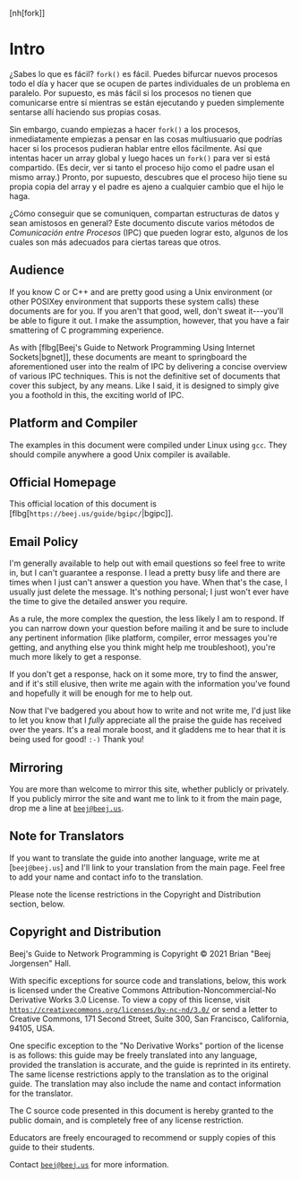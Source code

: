<!-- Beej's guide to IPC

# vim: ts=4:sw=4:nosi:et:tw=72
-->

<!-- No hyphenation -->
[nh[fork]]

<!-- ======================================================= -->
<!-- Introducción -->
<!-- ======================================================= -->

# Intro

¿Sabes lo que es fácil? `fork()` es fácil. Puedes bifurcar nuevos procesos todo el día y hacer que se ocupen de partes individuales de un problema en paralelo. Por supuesto, es más fácil si los procesos no tienen que comunicarse entre sí mientras se están ejecutando y pueden simplemente sentarse allí haciendo sus propias cosas.

Sin embargo, cuando empiezas a hacer `fork()` a los procesos, inmediatamente empiezas a pensar en las cosas multiusuario que podrías hacer si los procesos pudieran hablar entre ellos fácilmente. Así que intentas hacer un array global y luego haces un `fork()` para ver si está compartido. (Es decir, ver si tanto el proceso hijo como el padre usan el mismo array.) Pronto, por supuesto, descubres que el proceso hijo tiene su propia copia del array y el padre es ajeno a cualquier cambio que el hijo le haga.

¿Cómo conseguir que se comuniquen, compartan estructuras de datos y sean amistosos en general? Este documento discute varios métodos de _Comunicación entre Procesos_ (IPC) que pueden lograr esto, algunos de los cuales son más adecuados para ciertas tareas que otros.

<!-- ======================================================= -->
<!-- Audiencia -->
<!-- ======================================================= -->

## Audience

If you know C or C++ and are pretty good using a Unix environment (or
other POSIXey environment that supports these system calls) these
documents are for you. If you aren't that good, well, don't sweat
it---you'll be able to figure it out. I make the assumption, however,
that you have a fair smattering of C programming experience.

As with [flbg[Beej's Guide to Network Programming Using Internet
Sockets|bgnet]], these documents are meant to springboard the
aforementioned user into the realm of IPC by delivering a concise
overview of various IPC techniques. This is not the definitive set of
documents that cover this subject, by any means. Like I said, it is
designed to simply give you a foothold in this, the exciting world of
IPC.

<!-- ======================================================= -->
<!-- Plataforma y compilador -->
<!-- ======================================================= -->
## Platform and Compiler

The examples in this document were compiled under Linux using `gcc`.
They should compile anywhere a good Unix compiler is available.

<!-- ======================================================= -->
<!-- Homepage -->
<!-- ======================================================= -->
## Official Homepage

This official location of this document is
[flbg[`https://beej.us/guide/bgipc/`|bgipc]].

<!-- ======================================================= -->
<!-- Email policy -->
<!-- ======================================================= -->
## Email Policy

I'm generally available to help out with email questions so feel free to
write in, but I can't guarantee a response. I lead a pretty busy life
and there are times when I just can't answer a question you have. When
that's the case, I usually just delete the message. It's nothing
personal; I just won't ever have the time to give the detailed answer
you require.

As a rule, the more complex the question, the less likely I am to
respond. If you can narrow down your question before mailing it and be
sure to include any pertinent information (like platform, compiler,
error messages you're getting, and anything else you think might help me
troubleshoot), you're much more likely to get a response.

If you don't get a response, hack on it some more, try to find the
answer, and if it's still elusive, then write me again with the
information you've found and hopefully it will be enough for me to help
out.

Now that I've badgered you about how to write and not write me, I'd just
like to let you know that I _fully_ appreciate all the praise the guide
has received over the years. It's a real morale boost, and it gladdens
me to hear that it is being used for good! `:-)` Thank you!

<!-- ======================================================= -->
<!-- Mirroring -->
<!-- ======================================================= -->

## Mirroring

You are more than welcome to mirror this site, whether publicly or
privately. If you publicly mirror the site and want me to link to it
from the main page, drop me a line at
[`beej@beej.us`](mailto:beej@beej.us).

<!-- ======================================================= -->
<!-- Translators -->
<!-- ======================================================= -->

## Note for Translators

If you want to translate the guide into another language, write me at
[`beej@beej.us`] and I'll link to your translation from the main page.
Feel free to add your name and contact info to the translation.

Please note the license restrictions in the Copyright and Distribution
section, below.

<!-- ======================================================= -->
<!-- Copyright -->
<!-- ======================================================= -->
## Copyright and Distribution

Beej's Guide to Network Programming is Copyright © 2021 Brian "Beej
Jorgensen" Hall.

With specific exceptions for source code and translations, below, this
work is licensed under the Creative Commons Attribution-Noncommercial-No
Derivative Works 3.0 License. To view a copy of this license, visit
[`https://creativecommons.org/licenses/by-nc-nd/3.0/`](https://creativecommons.org/licenses/by-nc-nd/3.0/)
or send a letter to Creative Commons, 171 Second Street, Suite 300, San
Francisco, California, 94105, USA.

One specific exception to the "No Derivative Works" portion of the
license is as follows: this guide may be freely translated into any
language, provided the translation is accurate, and the guide is
reprinted in its entirety. The same license restrictions apply to the
translation as to the original guide. The translation may also include
the name and contact information for the translator.

The C source code presented in this document is hereby granted to the
public domain, and is completely free of any license restriction.

Educators are freely encouraged to recommend or supply copies of this
guide to their students.

Contact [`beej@beej.us`](mailto:beej@beej.us) for more information.

